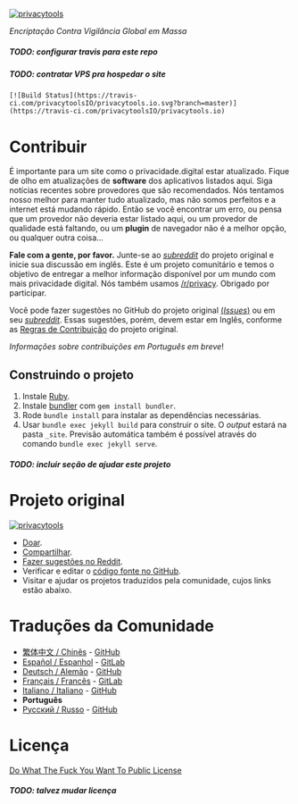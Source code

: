 [![privacytools](assets/img/layout/logo.png)](https://www.privacidade.digital/)

_Encriptação Contra Vigilância Global em Massa_

##### TODO: configurar travis para este repo
##### TODO: contratar VPS pra hospedar o site

```
[![Build Status](https://travis-ci.com/privacytoolsIO/privacytools.io.svg?branch=master)](https://travis-ci.com/privacytoolsIO/privacytools.io)

```

# Contribuir

É importante para um site como o privacidade.digital estar atualizado. Fique de olho em atualizações de __software__ dos aplicativos listados aqui. Siga notícias recentes sobre provedores que são recomendados. Nós tentamos nosso melhor para manter tudo atualizado, mas não somos perfeitos e a internet está mudando rápido. Então se você encontrar um erro, ou pensa que um provedor não deveria estar listado aqui, ou um provedor de qualidade está faltando, ou um __plugin__ de navegador não é a melhor opção, ou qualquer outra coisa...

**Fale com a gente, por favor.** Junte-se ao [_subreddit_](https://www.reddit.com/r/privacytoolsIO/) do projeto original e inicie sua discussão em inglês. Este é um projeto comunitário e temos o objetivo de entregar a melhor informação disponível por um mundo com mais privacidade digital. Nós também usamos [/r/privacy](https://www.reddit.com/r/privacy). Obrigado por participar.

Você pode fazer sugestões no GitHub do projeto original [(_Issues_)](https://github.com/privacytoolsIO/privacytools.io/issues) ou em seu [_subreddit_](https://www.reddit.com/r/privacytoolsIO/). Essas sugestões, porém, devem estar em Inglês, conforme as [Regras de Contribuição](https://github.com/privacytoolsIO/privacytools.io/blob/master/.github/CONTRIBUTING.md) do projeto original.

_Informações sobre contribuições em Português em breve_!

## Construindo o projeto

1. Instale [Ruby](https://www.ruby-lang.org/pt/documentation/installation/).
1. Instale [bundler](https://bundler.io/) com `gem install bundler`.
1. Rode `bundle install` para instalar as dependências necessárias.
1. Usar `bundle exec jekyll build` para construir o site. O _output_ estará na pasta `_site`. Previsão automática também é possível através do comando `bundle exec jekyll serve`.

##### TODO: incluir seção de ajudar este projeto

# Projeto original

[![privacytools](https://privacytools.io/assets/img/layout/logo.png)](https://www.privacytools.io/)

- [Doar](https://www.privacytools.io/donate/).
- [Compartilhar](https://www.privacytools.io/#participate).
- [Fazer sugestões no Reddit](https://www.reddit.com/r/privacytoolsIO/).
- Verificar e editar o [código fonte no GitHub](https://github.com/privacytoolsIO/privacytools.io).
- Visitar e ajudar os projetos traduzidos pela comunidade, cujos links estão abaixo.

# Traduções da Comunidade

- [繁体中文 / Chinês](https://privacytools.twngo.xyz/) - [GitHub](https://github.com/twngo/privacytools-zh)
- [Español / Espanhol](https://victorhck.gitlab.io/privacytools-es/) - [GitLab](https://gitlab.com/victorhck/privacytools-es)
- [Deutsch / Alemão](https://privacytools.it-sec.rocks/) - [GitHub](https://github.com/Anon215/privacytools.it-sec.rocks)
- [Français / Francês](https://privacytools.dreads-unlock.fr/) - [GitLab](https://gitlab.com/Booteille/privacytools)
- [Italiano / Italiano](https://privacytools-it.github.io/) - [GitHub](https://github.com/privacytools-it/privacytools-it.github.io)
- __Português__
- [Русский / Russo](https://privacytools.ru) - [GitHub](https://github.com/c0rdis/privacytools.ru)

# Licença

[Do What The Fuck You Want To Public License](https://github.com/abbluiz/privacidade.digital/blob/master/LICENSE.txt)

##### TODO: talvez mudar licença
